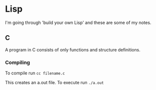 # Lisp

I'm going through 'build your own Lisp' and these are some of my notes.

## C

A program in C consists of only functions and structure definitions.

### Compiling

To compile run ```cc filename.c```

This creates an a.out file. To execute run ```./a.out```
